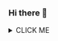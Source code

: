 ### Hi there 👋


<details><summary>CLICK ME</summary>
<p>

#### We can hide anything, even code!

    ```ruby
      puts "Hello World"
    ```

</p>
</details>

